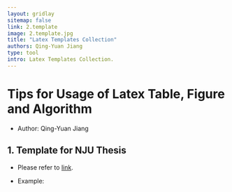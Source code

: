 ```yaml
---
layout: gridlay
sitemap: false
link: 2.template
image: 2.template.jpg
title: "Latex Templates Collection"
authors: Qing-Yuan Jiang
type: tool
intro: Latex Templates Collection.
---
```


# Tips for Usage of Latex Table, Figure and Algorithm

* Author: Qing-Yuan Jiang

<!-- This article provides examples of using [Latex](#latex) and [Python](#python) to create illustrations for academic research papers. -->

## 1. Template for NJU Thesis <a name="njusthesis"></a>

* Please refer to [link](https://github.com/jiangqy/NJU-Thesis-Template).

* Example:
<object data="{{ site.url }}{{ site.baseurl }}/publications/assert/thesis.pdf#view=FitH" width="100%" height="500" type="application/pdf"></object>